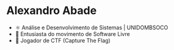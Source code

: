# Alexandro Abade

- ⚛️ Análise e Desenvolvimento de Sistemas | UNIDOMBSOCO
- 🐧 Entusiasta do movimento de Software Livre 
- 🚩 Jogador de CTF (Capture The Flag)

